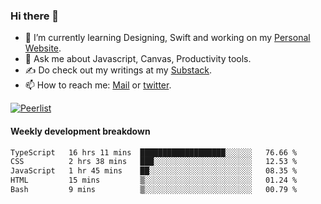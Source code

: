 ### Hi there 👋

- 🌱 I’m currently learning Designing, Swift and working on my [Personal Website](https://vaishak.de/).
- 💬 Ask me about Javascript, Canvas,  Productivity tools. 
- :writing_hand: Do check out my writings at my [Substack](https://kvaishak.substack.com/).
- 📫 How to reach me: [Mail](mailto:vaishak.kaippanchery@gmail.com) or [twitter](https://twitter.com/kvaishark).

[![Peerlist](https://github-readme-badge.peerlist.io/api/vaishak?style=plastic)](https://peerlist.io/vaishak)

#### Weekly development breakdown

<!--START_SECTION:waka-->

```txt
TypeScript   16 hrs 11 mins  ███████████████████░░░░░░   76.66 %
CSS          2 hrs 38 mins   ███░░░░░░░░░░░░░░░░░░░░░░   12.53 %
JavaScript   1 hr 45 mins    ██░░░░░░░░░░░░░░░░░░░░░░░   08.35 %
HTML         15 mins         ▒░░░░░░░░░░░░░░░░░░░░░░░░   01.24 %
Bash         9 mins          ▒░░░░░░░░░░░░░░░░░░░░░░░░   00.79 %
```

<!--END_SECTION:waka-->

